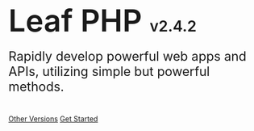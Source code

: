<h1 style="font-size: 60px; font-weight: 600;">
  Leaf PHP  <span style="font-size: 30px;">v2.4.2</span>
</h1>
<p style="font-size: 25px; margin-top: -20px; margin-bottom: 40px;">
  Rapidly develop powerful web apps and APIs, utilizing simple but powerful methods.
</p>

[Other Versions](versions)
[Get Started](leaf/v/2.4.3/intro/)
